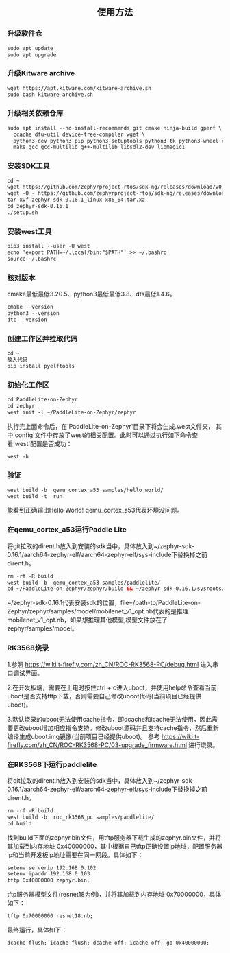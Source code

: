 
<h2 align="center">使用方法</h2>

### 升级软件仓

```xml
sudo apt update
sudo apt upgrade
```

### 升级Kitware archive

```xml
wget https://apt.kitware.com/kitware-archive.sh
sudo bash kitware-archive.sh
```
### 升级相关依赖仓库

```xml
sudo apt install --no-install-recommends git cmake ninja-build gperf \
  ccache dfu-util device-tree-compiler wget \
  python3-dev python3-pip python3-setuptools python3-tk python3-wheel xz-utils file \
  make gcc gcc-multilib g++-multilib libsdl2-dev libmagic1
```

### 安装SDK工具

```xml
cd ~
wget https://github.com/zephyrproject-rtos/sdk-ng/releases/download/v0.16.1/zephyr-sdk-0.16.1_linux-x86_64.tar.xz
wget -O - https://github.com/zephyrproject-rtos/sdk-ng/releases/download/v0.16.1/sha256.sum | shasum --check --ignore-missing
tar xvf zephyr-sdk-0.16.1_linux-x86_64.tar.xz
cd zephyr-sdk-0.16.1
./setup.sh
```

### 安装west工具
```xml
pip3 install --user -U west
echo 'export PATH=~/.local/bin:"$PATH"' >> ~/.bashrc
source ~/.bashrc
```

### 核对版本

cmake最低最低3.20.5、python3最低最低3.8、dts最低1.4.6。

```xml
cmake --version  
python3 --version  
dtc --version 
```

### 创建工作区并拉取代码
```xml
cd ~
放入代码
pip install pyelftools
```

### 初始化工作区
```xml
cd PaddleLite-on-Zephyr
cd zephyr
west init -l ~/PaddleLite-on-Zephyr/zephyr
```
执行完上面命令后，在'PaddleLite-on-Zephyr'目录下将会生成.west文件夹， 其中'config'文件中存放了west的相关配置。此时可以通过执行如下命令查看'west'配置是否成功：
```xml
west -h
```


### 验证
```xml
west build -b  qemu_cortex_a53 samples/hello_world/
west build -t  run
```
能看到正确输出Hello World! qemu_cortex_a53代表环境没问题。


### 在qemu_cortex_a53运行Paddle Lite
将git拉取的dirent.h放入到安装的sdk当中，具体放入到~/zephyr-sdk-0.16.1/aarch64-zephyr-elf/aarch64-zephyr-elf/sys-include下替换掉之前dirent.h。
```xml
rm -rf -R build
west build -b  qemu_cortex_a53 samples/paddlelite/
cd ~/PaddleLite-on-Zephyr/zephyr/build && ~/zephyr-sdk-0.16.1/sysroots/x86_64-pokysdk-linux/usr/bin/qemu-system-aarch64 -cpu cortex-a53 -nographic -machine virt,secure=on,gic-version=3 -m 4G -net none -pidfile qemu.pid -chardev stdio,id=con,mux=on -serial chardev:con -mon chardev=con,mode=readline -icount shift=4,align=off,sleep=on -rtc clock=vm -device loader,file=/path-to/PaddleLite-on-Zephyr/zephyr/samples/model/mobilenet_v1.nb,addr=0x70000000,force-raw=on -kernel ~/PaddleLite-on-Zephyr/zephyr/build/zephyr/zephyr.elf
```
~/zephyr-sdk-0.16.1代表安装sdk的位置，file=/path-to/PaddleLite-on-Zephyr/zephyr/samples/model/mobilenet_v1_opt.nb代表的是推理mobilenet_v1_opt.nb，如果想推理其他模型,模型文件放在了zephyr/samples/model。

### RK3568烧录
1.参照 https://wiki.t-firefly.com/zh_CN/ROC-RK3568-PC/debug.html 进入串口调试界面。

2.在开发板端，需要在上电时按住ctrl + c进入uboot，并使用help命令查看当前uboot是否支持tftp下载，否则需要自己修改uboot代码(当前项目已经提供uboot)。

3.默认烧录的uboot无法使用cache指令，即dcache和icache无法使用，因此需要更改uboot增加相应指令支持。修改uboot源码并且支持cache指令，然后重新编译生成uboot.img镜像(当前项目已经提供uboot)。
参考 https://wiki.t-firefly.com/zh_CN/ROC-RK3568-PC/03-upgrade_firmware.html 进行烧录。

### 在RK3568下运行paddlelite
将git拉取的dirent.h放入到安装的sdk当中，具体放入到~/zephyr-sdk-0.16.1/aarch64-zephyr-elf/aarch64-zephyr-elf/sys-include下替换掉之前dirent.h。
```xml
rm -rf -R build
west build -b  roc_rk3568_pc samples/paddlelite/
cd build
```
找到build下面的zephyr.bin文件，用tftp服务器下载生成的zephyr.bin文件，并将其加载到内存地址 0x40000000，其中根据自己tftp正确设置ip地址，配置服务器ip和当前开发板ip地址需要在同一网段。具体如下：
```xml
setenv serverip 192.168.0.102
setenv ipaddr 192.168.0.103
tftp 0x40000000 zephyr.bin;
```
tftp服务器模型文件(resnet18为例)，并将其加载到内存地址 0x70000000，具体如下：
```xml
tftp 0x70000000 resnet18.nb;
```
最终运行，具体如下：
```xml
dcache flush; icache flush; dcache off; icache off; go 0x40000000;
```














